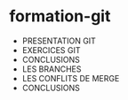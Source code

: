 # formation-git

- PRESENTATION GIT
- EXERCICES GIT
- CONCLUSIONS
- LES BRANCHES
- LES CONFLITS DE MERGE
- CONCLUSIONS
